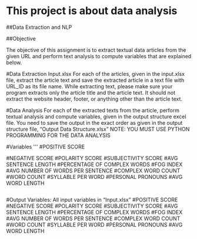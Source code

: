 # This project is about data analysis


##Data Extraction and NLP

##Objective


The objective of this assignment is to extract textual data articles from the given URL and perform text analysis to compute variables that are explained below. 

#Data Extraction
Input.xlsx
For each of the articles, given in the input.xlsx file, extract the article text and save the extracted article in a text file with URL_ID as its file name.
While extracting text, please make sure your program extracts only the article title and the article text. It should not extract the website header, footer, or anything other than the article text. 


#Data Analysis
For each of the extracted texts from the article, perform textual analysis and compute variables, given in the output structure excel file. You need to save the output in the exact order as given in the output structure file, “Output Data Structure.xlsx”
NOTE: YOU MUST USE PYTHON PROGRAMMING FOR THE DATA ANALYSIS


#Variables
'''
#POSITIVE SCORE

#NEGATIVE SCORE
#POLARITY SCORE
#SUBJECTIVITY SCORE
#AVG SENTENCE LENGTH
#PERCENTAGE OF COMPLEX WORDS
#FOG INDEX
#AVG NUMBER OF WORDS PER SENTENCE
#COMPLEX WORD COUNT
#WORD COUNT
#SYLLABLE PER WORD
#PERSONAL PRONOUNS
#AVG WORD LENGTH
```
```
#Output Variables: 
All input variables in “Input.xlsx”
#POSITIVE SCORE
#NEGATIVE SCORE
#POLARITY SCORE
#SUBJECTIVITY SCORE
#AVG SENTENCE LENGTH
#PERCENTAGE OF COMPLEX WORDS
#FOG INDEX
#AVG NUMBER OF WORDS PER SENTENCE
#COMPLEX WORD COUNT
#WORD COUNT
#SYLLABLE PER WORD
#PERSONAL PRONOUNS
#AVG WORD LENGTH
```



